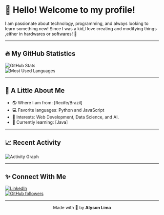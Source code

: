 # 👋 Hello! Welcome to my profile!

I am passionate about technology, programming, and always looking to learn something new! Since I was a kid,I love creating and modifying things ,either in hardwares or softwares! 🚀

---

## 🔥 My GitHub Statistics

![GitHub Stats](https://github-readme-stats.vercel.app/api?username=AlysonLima1&show_icons=true&theme=radical)  
![Most Used Languages](https://github-readme-stats.vercel.app/api/top-langs/?username=AlysonLima1&layout=compact&theme=radical)

---

## 🌱 A Little About Me

- 🌎 Where I am from: [Recife/Brazil]  
- 💻 Favorite languages: Python and JavaScript  
- 🌟 Interests: Web Development, Data Science, and AI.  
- 🎯 Currently learning: [Java]  

---

## 📈 Recent Activity

![Activity Graph](https://github-readme-activity-graph.vercel.app/graph?username=AlysonLima1&theme=radical)

---

## ✨ Connect With Me

[![LinkedIn](https://img.shields.io/badge/-LinkedIn-blue?style=flat&logo=Linkedin&logoColor=white)](https://www.linkedin.com/in/alyson-lima-a556522a0/)  
[![GitHub followers](https://img.shields.io/github/followers/AlysonLima1?style=social)](https://github.com/AlysonLima1)  

---

<p align="center">
  Made with 💖 by <b>Alyson Lima</b>
</p>


